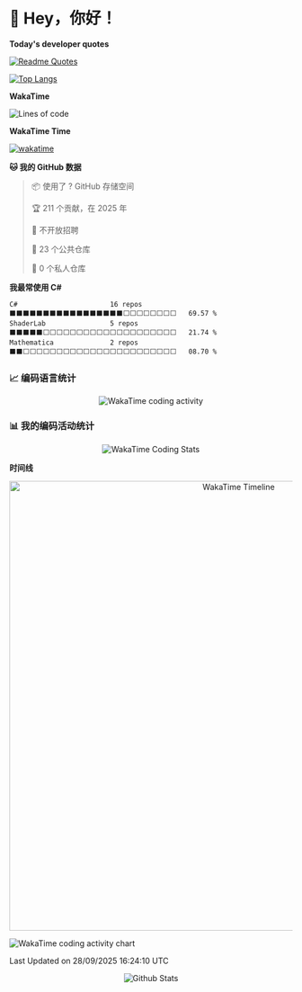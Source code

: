 # 👋 Hey，你好！
<strong>Today's developer quotes</strong>

[![Readme Quotes](https://quotes-github-readme.vercel.app/api?type=horizontal&theme=swift&border=true)](https://github.com/piyushsuthar/github-readme-quotes)

<strong></strong>

[![Top Langs](https://github-readme-stats.vercel.app/api/top-langs/?username=letquit)](https://github.com/anuraghazra/github-readme-stats)

<strong></strong>

<strong>WakaTime</strong>
<!--START_SECTION:waka-->
![Lines of code](https://img.shields.io/badge/%E4%BB%8E%E3%80%8CHello%20World%E3%80%8D%E8%B5%B7%E6%88%91%E5%B7%B2%E7%BB%8F%E5%86%99%E4%BA%86-9.5%20million%20%E8%A1%8C%E4%BB%A3%E7%A0%81-blue)


<strong>WakaTime Time</strong>

[![wakatime](https://wakatime.com/badge/user/b41076dd-e19e-4f9a-beeb-289d817bccf8.svg?style=plastic)](https://wakatime.com/@b41076dd-e19e-4f9a-beeb-289d817bccf8)


**🐱 我的 GitHub 数据** 

> 📦  使用了 ? GitHub 存储空间 
 > 
> 🏆 211 个贡献，在 2025 年
 > 
> 🚫 不开放招聘
 > 
> 📜 23 个公共仓库 
 > 
> 🔑 0 个私人仓库 
 > 
**我最常使用 C#** 

```text
C#                       16 repos            ⬛⬛⬛⬛⬛⬛⬛⬛⬛⬛⬛⬛⬛⬛⬛⬛⬛⬜⬜⬜⬜⬜⬜⬜⬜   69.57 % 
ShaderLab                5 repos             ⬛⬛⬛⬛⬛⬜⬜⬜⬜⬜⬜⬜⬜⬜⬜⬜⬜⬜⬜⬜⬜⬜⬜⬜⬜   21.74 % 
Mathematica              2 repos             ⬛⬛⬜⬜⬜⬜⬜⬜⬜⬜⬜⬜⬜⬜⬜⬜⬜⬜⬜⬜⬜⬜⬜⬜⬜   08.70 % 
```

### 📈 编码语言统计

<p align="center">
  <img src="https://wakatime.com/share/@letquit/3801b005-2d01-4ef7-a3cd-fdbd0ddf169e.svg" alt="WakaTime coding activity" />
</p>

### 📊 我的编码活动统计

<div align="center">
  <img src="https://wakatime.com/share/@letquit/79d3cbfa-69c9-4d19-8c4f-b17114d0fb70.svg" alt="WakaTime Coding Stats" />
</div>

**时间线**

<p align="center">
  <img src="https://wakatime.com/share/@letquit/c434c12b-7be9-4027-af3b-071ad38ab4b2.svg" alt="WakaTime Timeline" width="800" />
</p>

<img src="https://wakatime.com/share/@letquit/04c2e341-48bd-47d9-9409-d2d658431c07.svg" alt="WakaTime coding activity chart" />

 Last Updated on 28/09/2025 16:24:10 UTC
<!--END_SECTION:waka-->

<p align="center">
        <img src="https://raw.githubusercontent.com/mayhemantt/mayhemantt/Update/svg/Bottom.svg" alt="Github Stats" />
</p>
